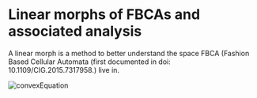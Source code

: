 # Linear morphs of FBCAs and associated analysis
A linear morph is a method to better understand the space FBCA (Fashion Based Cellular Automata (first documented in 
doi: 10.1109/CIG.2015.7317958.) live in.

![convexEquation](http://www.sciweavers.org/upload/Tex2Img_1605067020/render.png)
